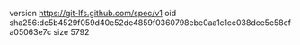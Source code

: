 version https://git-lfs.github.com/spec/v1
oid sha256:dc5b4529f059d40e52de4859f0360798ebe0aa1c1ce038dce5c58cfa05063e7c
size 5792
